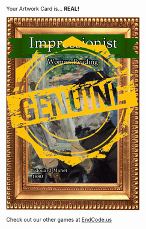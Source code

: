 Your Artwork Card is... 
  **REAL!**
 
 ![alt text](ArtworWoman_Reading_Real[face,1].png?raw=true "Artwork Card")  
 
 
 
 
 
 Check out our other games at [EndCode.us](https://endcode.us/)